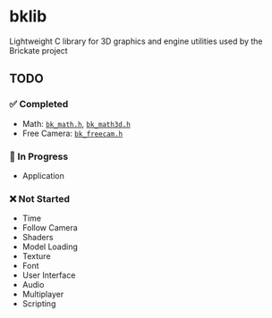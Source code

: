# bklib
Lightweight C library for 3D graphics and engine utilities used by the Brickate project

## TODO
### ✅ Completed
- Math: [`bk_math.h`](https://github.com/huywallz/bklib/blob/main/bk_math.h), [`bk_math3d.h`](https://github.com/huywallz/bklib/blob/main/bk_math3d.h)
- Free Camera: [`bk_freecam.h`](https://github.com/huywallz/bklib/blob/main/bk_freecam.h)

### 🔄 In Progress
- Application

### ❌ Not Started
- Time
- Follow Camera
- Shaders
- Model Loading
- Texture
- Font
- User Interface
- Audio
- Multiplayer
- Scripting
